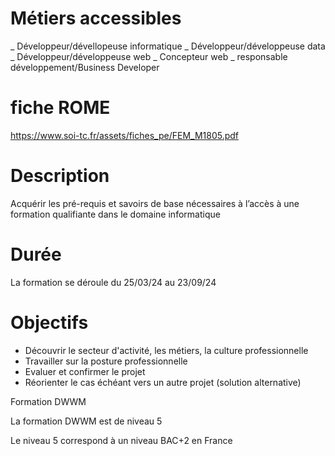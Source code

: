# Métiers accessibles

_ Développeur/dévellopeuse informatique
_ Développeur/développeuse data
_ Développeur/développeuse web
_ Concepteur web
_ responsable développement/Business Developer

# fiche ROME

https://www.soi-tc.fr/assets/fiches_pe/FEM_M1805.pdf

# Description

Acquérir les pré-requis et savoirs de base nécessaires à l’accès à une formation qualifiante dans le domaine informatique

# Durée

La formation se déroule du 25/03/24 au 23/09/24

# Objectifs

- Découvrir le secteur d'activité, les métiers, la culture professionnelle 
- Travailler sur la posture professionnelle 
- Evaluer et confirmer le projet 
- Réorienter le cas échéant vers un autre projet (solution alternative) 

Formation DWWM

La formation DWWM est de niveau 5

Le niveau 5 correspond à un niveau BAC+2 en France
